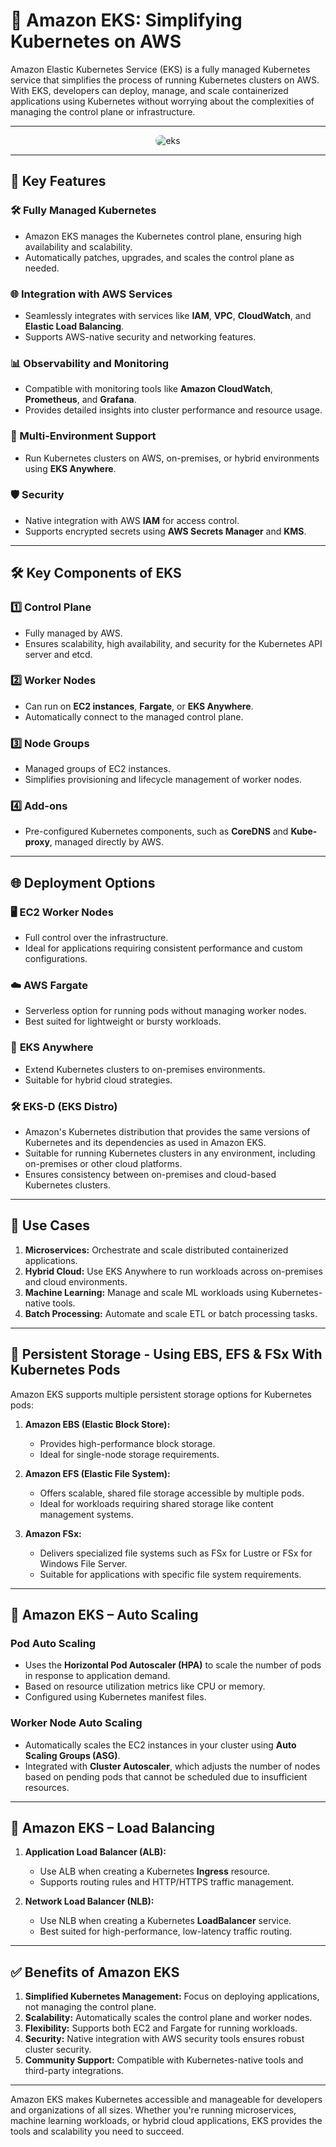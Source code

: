 # 🚀 Amazon EKS: Simplifying Kubernetes on AWS

Amazon Elastic Kubernetes Service (EKS) is a fully managed Kubernetes service that simplifies the process of running Kubernetes clusters on AWS. With EKS, developers can deploy, manage, and scale containerized applications using Kubernetes without worrying about the complexities of managing the control plane or infrastructure.

---

<div style="text-align: center">
   <img src="images/eks.png" alt="eks" style="border-radius: 10px"/>
</div>

---

## 🌟 Key Features

### 🛠️ Fully Managed Kubernetes

- Amazon EKS manages the Kubernetes control plane, ensuring high availability and scalability.
- Automatically patches, upgrades, and scales the control plane as needed.

### 🌐 Integration with AWS Services

- Seamlessly integrates with services like **IAM**, **VPC**, **CloudWatch**, and **Elastic Load Balancing**.
- Supports AWS-native security and networking features.

### 📊 Observability and Monitoring

- Compatible with monitoring tools like **Amazon CloudWatch**, **Prometheus**, and **Grafana**.
- Provides detailed insights into cluster performance and resource usage.

### 🔄 Multi-Environment Support

- Run Kubernetes clusters on AWS, on-premises, or hybrid environments using **EKS Anywhere**.

### 🛡️ Security

- Native integration with AWS **IAM** for access control.
- Supports encrypted secrets using **AWS Secrets Manager** and **KMS**.

---

## 🛠️ Key Components of EKS

### 1️⃣ **Control Plane**

- Fully managed by AWS.
- Ensures scalability, high availability, and security for the Kubernetes API server and etcd.

### 2️⃣ **Worker Nodes**

- Can run on **EC2 instances**, **Fargate**, or **EKS Anywhere**.
- Automatically connect to the managed control plane.

### 3️⃣ **Node Groups**

- Managed groups of EC2 instances.
- Simplifies provisioning and lifecycle management of worker nodes.

### 4️⃣ **Add-ons**

- Pre-configured Kubernetes components, such as **CoreDNS** and **Kube-proxy**, managed directly by AWS.

---

## 🌐 Deployment Options

### 🖥️ **EC2 Worker Nodes**

- Full control over the infrastructure.
- Ideal for applications requiring consistent performance and custom configurations.

### ☁️ **AWS Fargate**

- Serverless option for running pods without managing worker nodes.
- Best suited for lightweight or bursty workloads.

### 🏢 **EKS Anywhere**

- Extend Kubernetes clusters to on-premises environments.
- Suitable for hybrid cloud strategies.

### 🛠️ **EKS-D (EKS Distro)**

- Amazon's Kubernetes distribution that provides the same versions of Kubernetes and its dependencies as used in Amazon EKS.
- Suitable for running Kubernetes clusters in any environment, including on-premises or other cloud platforms.
- Ensures consistency between on-premises and cloud-based Kubernetes clusters.

---

## 🎯 Use Cases

1. **Microservices:** Orchestrate and scale distributed containerized applications.
2. **Hybrid Cloud:** Use EKS Anywhere to run workloads across on-premises and cloud environments.
3. **Machine Learning:** Manage and scale ML workloads using Kubernetes-native tools.
4. **Batch Processing:** Automate and scale ETL or batch processing tasks.

---

## 📂 Persistent Storage - Using EBS, EFS & FSx With Kubernetes Pods

Amazon EKS supports multiple persistent storage options for Kubernetes pods:

1. **Amazon EBS (Elastic Block Store):**

   - Provides high-performance block storage.
   - Ideal for single-node storage requirements.

2. **Amazon EFS (Elastic File System):**

   - Offers scalable, shared file storage accessible by multiple pods.
   - Ideal for workloads requiring shared storage like content management systems.

3. **Amazon FSx:**
   - Delivers specialized file systems such as FSx for Lustre or FSx for Windows File Server.
   - Suitable for applications with specific file system requirements.

---

## 🔄 Amazon EKS – Auto Scaling

### **Pod Auto Scaling**

- Uses the **Horizontal Pod Autoscaler (HPA)** to scale the number of pods in response to application demand.
- Based on resource utilization metrics like CPU or memory.
- Configured using Kubernetes manifest files.

### **Worker Node Auto Scaling**

- Automatically scales the EC2 instances in your cluster using **Auto Scaling Groups (ASG)**.
- Integrated with **Cluster Autoscaler**, which adjusts the number of nodes based on pending pods that cannot be scheduled due to insufficient resources.

---

## 🔗 Amazon EKS – Load Balancing

1. **Application Load Balancer (ALB):**

   - Use ALB when creating a Kubernetes **Ingress** resource.
   - Supports routing rules and HTTP/HTTPS traffic management.

2. **Network Load Balancer (NLB):**
   - Use NLB when creating a Kubernetes **LoadBalancer** service.
   - Best suited for high-performance, low-latency traffic routing.

---

## ✅ Benefits of Amazon EKS

1. **Simplified Kubernetes Management:** Focus on deploying applications, not managing the control plane.
2. **Scalability:** Automatically scales the control plane and worker nodes.
3. **Flexibility:** Supports both EC2 and Fargate for running workloads.
4. **Security:** Native integration with AWS security tools ensures robust cluster security.
5. **Community Support:** Compatible with Kubernetes-native tools and third-party integrations.

---

Amazon EKS makes Kubernetes accessible and manageable for developers and organizations of all sizes. Whether you're running microservices, machine learning workloads, or hybrid cloud applications, EKS provides the tools and scalability you need to succeed.
